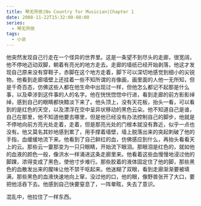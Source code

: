 ```yaml
---
title: 琴无所依|No Country for Musician|Chapter 1
date: 2008-11-22T15:32:00-08:00
series:
  - 琴无所依
tags:
  - 小说
---
```


他突然发现自己行走在一个怪异的世界里。这是一条望不到尽头的走廊，很宽阔，他不停地迈动双脚，朝着有亮光的地方走去。走廊的墙纸已经开始剥落，他这才发现自己原来没有穿鞋子，赤脚在这个地方走着，脚下可以深切地感觉到细小的尖锐物。他看到走廊墙壁上还挂着一些不知所谓的肖像画，画里面的人他一无所知，但是千奇百态，仿佛这些人都在他生命中出现过一样，但他怎么都记不起那是什么事，以及牵涉到这件事的人的名字。他在恍恍惚惚中行进，看到走廊的前方影影绰绰，感到自己的眼睛都快黯淡下来了。他头顶上，没有天花板，抬头一看，可以看到的是红色的天空，以及漂浮在空中呈异状移动的黑色云朵。他不知道自己是谁，自己在那里，他不知道他要去哪里，但是他已经没有办法控制自己的脚步，他就是不停地向前方亮光处走着，走着，但是那亮光处的门根本就没有靠近，似乎一点也没有。他又莫名其妙地感到累了，用手撑着墙壁，墙上脱落出来的突起刺破了他的手指，血缓缓地流下来。他看到了自己鲜红的血，仿佛感应到什么，再抬头看看天上的云。那些云一霎那变为一只只眼睛，开始流下眼泪。那眼泪是红色的，就如他的血液的颜色一般，像洪水一样涌进这条走廊里来。他看着这些血慢慢地浸过他的脚踝，浓得变成了黑色，使他寸步难行。那些胶着的液体固定住了他的脚，那些黑色的血散发出来的腥味让他不禁干呕起来。他迷糊了双眼，看到走廊渐渐要被填满，那些黑色的血液快速地向上窜，没过他的口，他的眼，像野兽张开了大口，要把他活吞下去。他感到自己快要窒息了，一阵晕眩，失去了意识。

混乱中，他拉住了一样东西。
